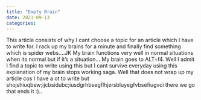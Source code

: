 ```yaml
---
title: "Empty Brain"
date: 2021-09-13
categories:
---
```

This article consists of why I cant choose a topic for an article which I have to write for.
I rack up my brains for a minute and finally find something which is spider webs….JK
My brain functions very well in normal situations when its normal but if it’s a situation….My brain goes to ALT+f4. Well I admit I find a topic to write using this but I cant survive everyday using this explanation of my brain stops working saga. Well that does not wrap up my article cos I have a ot to write but shojshiuqbew;ijcbsidubc;iusdgrhbsegflhjersbluyegfvbsefiugvci there we go that ends it :)..
